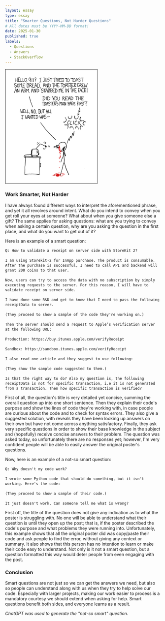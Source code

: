 ```yaml
---
layout: essay
type: essay
title: "Smarter Questions, Not Harder Questions"
# All dates must be YYYY-MM-DD format!
date: 2025-01-30
published: true
labels:
  - Questions
  - Answers
  - StackOverflow
---
```


<img width="300px" class="rounded float-start pe-4" src="../img/smart-questions/rtfm.png">

### Work Smarter, Not Harder

I have always found different ways to interpret the aforementioned phrase, and yet it all revolves around intent. What do you intend to convey when you get roll your eyes at someone? What about when you give someone else a gift? The same applies for asking questions: what are you trying to convey when asking a certain question, why are you asking the question in the first place, and what do you want to get out of it?

Here is an example of a smart question:

```
Q: How to validate a receipt on server side with StoreKit 2?

I am using Storekit-2 for InApp purchase. The product is consumable. After the purchase is successful, I need to call API and backend will grant 200 coins to that user.

Now, users can try to access the data with no subscription by simply executing requests to the server. For this reason, I will have to validate receipt on server side.

I have done some R&D and get to know that I need to pass the following receiptData to server.

(They proceed to show a sample of the code they're working on.)

Then the server should send a request to Apple’s verification server at the following URL:

Production: https://buy.itunes.apple.com/verifyReceipt

Sandbox: https://sandbox.itunes.apple.com/verifyReceipt

I also read one article and they suggest to use following:

(They show the sample code suggested to them.)

Is that the right way to do? Also my question is, the following receiptData is not for specific transaction, i.e it is not generated from a transaction. Then how specific transaction is verified?
```

First of all, the question's title is very detailed yet concise, summing the overall question up into one short sentence. Then they explain their code's purpose and show the lines of code they're working with, in case people are curious about the code and to check for syntax errors. They also give a suggested solution, with reveals they have been looking up answers on their own but have not come across anything satisfactory. Finally, they ask very specific questions in order to show their base knowledge in the subject and (hopefully) receive concise answers to their problem. The question was asked today, so unfortunately there are no responses yet; however, I'm very confident people will be able to easily answer the original poster's questions.

Now, here is an example of a not-so smart question:

```
Q: Why doesn't my code work?

I wrote some Python code that should do something, but it isn't working. Here's the code:

(They proceed to show a sample of their code.)

It just doesn't work. Can someone tell me what is wrong?
```

First off, the title of the question does not give any indication as to what the poster is struggling with. No one will be able to understand what their question is until they open up the post; that is, if the poster described the code's purpose and what problems they were running into. Unfortunately, this example shows that all the original poster did was copy/paste their code and ask people to find the error, without giving any context or summary. It also shows that this person has no intention to learn or make their code easy to understand. Not only is it not a smart question, but a question formatted this way would deter people from even engaging with the post.

### Conclusion
Smart questions are not just so we can get the answers we need, but also so people can understand along with us when they try to help solve our code. Especially with larger projects, making our work easier to process is a mandatory courtesy we should extend when asking for help. Smart questions benefit both sides, and everyone learns as a result.

*ChatGPT was used to generate the "not-so smart" question.*
